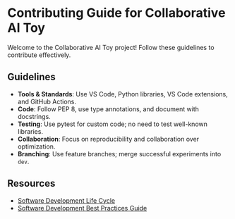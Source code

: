 # Contributing Guide for Collaborative AI Toy

Welcome to the Collaborative AI Toy project! Follow these
guidelines to contribute effectively.

## Guidelines

- **Tools & Standards**: Use VS Code, Python libraries, VS Code
  extensions, and GitHub Actions.
- **Code**: Follow PEP 8, use type annotations, and document with
  docstrings.
- **Testing**: Use pytest for custom code; no need to test well-known
  libraries.
- **Collaboration**: Focus on reproducibility and collaboration over
  optimization.
- **Branching**: Use feature branches; merge successful experiments into
  `dev`.

## Resources

- [Software Development Life Cycle](https://markeyser.github.io/cookiecutter-collabora/getting-started/software-development-lifecycle/)
- [Software Development Best Practices Guide](https://markeyser.github.io/cookiecutter-collabora/getting-started/software-development-best-practices/)